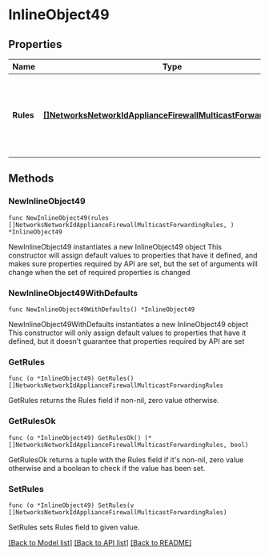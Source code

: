 # InlineObject49

## Properties

Name | Type | Description | Notes
------------ | ------------- | ------------- | -------------
**Rules** | [**[]NetworksNetworkIdApplianceFirewallMulticastForwardingRules**](NetworksNetworkIdApplianceFirewallMulticastForwardingRules.md) | Static multicast forwarding rules. Pass an empty array to clear all rules. | 

## Methods

### NewInlineObject49

`func NewInlineObject49(rules []NetworksNetworkIdApplianceFirewallMulticastForwardingRules, ) *InlineObject49`

NewInlineObject49 instantiates a new InlineObject49 object
This constructor will assign default values to properties that have it defined,
and makes sure properties required by API are set, but the set of arguments
will change when the set of required properties is changed

### NewInlineObject49WithDefaults

`func NewInlineObject49WithDefaults() *InlineObject49`

NewInlineObject49WithDefaults instantiates a new InlineObject49 object
This constructor will only assign default values to properties that have it defined,
but it doesn't guarantee that properties required by API are set

### GetRules

`func (o *InlineObject49) GetRules() []NetworksNetworkIdApplianceFirewallMulticastForwardingRules`

GetRules returns the Rules field if non-nil, zero value otherwise.

### GetRulesOk

`func (o *InlineObject49) GetRulesOk() (*[]NetworksNetworkIdApplianceFirewallMulticastForwardingRules, bool)`

GetRulesOk returns a tuple with the Rules field if it's non-nil, zero value otherwise
and a boolean to check if the value has been set.

### SetRules

`func (o *InlineObject49) SetRules(v []NetworksNetworkIdApplianceFirewallMulticastForwardingRules)`

SetRules sets Rules field to given value.



[[Back to Model list]](../README.md#documentation-for-models) [[Back to API list]](../README.md#documentation-for-api-endpoints) [[Back to README]](../README.md)


